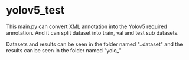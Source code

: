 # yolov5_test
This main.py can convert XML annotation into the Yolov5 required annotation. And it can split dataset into train, val and test sub datasets.

Datasets and results can be seen in the folder named "..dataset" and the results can be seen in the folder named "yolo_"
